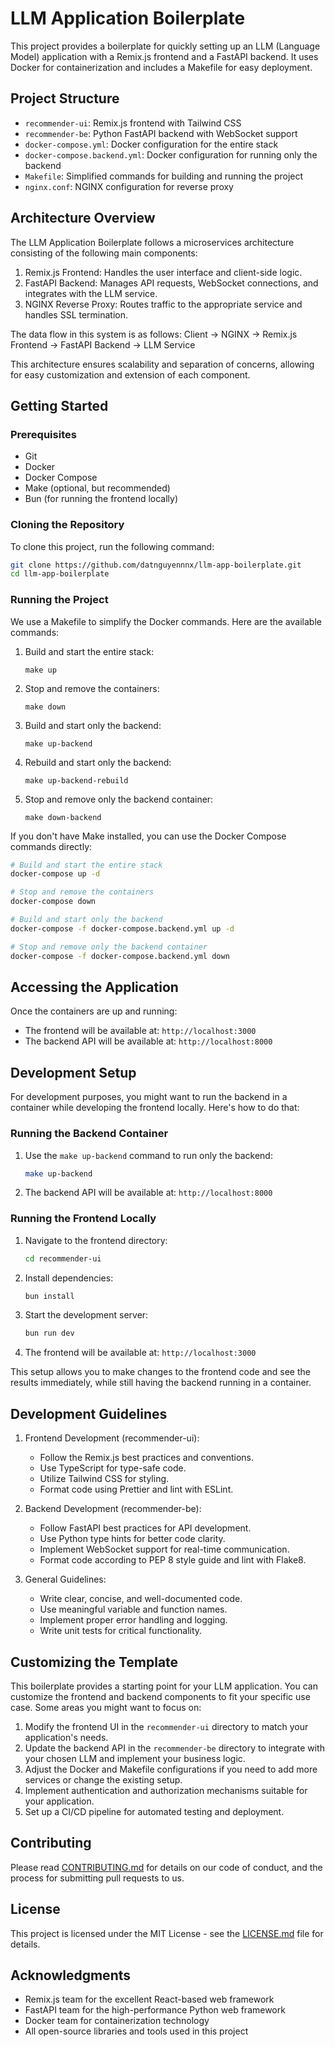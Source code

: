 # LLM Application Boilerplate

This project provides a boilerplate for quickly setting up an LLM (Language Model) application with a Remix.js frontend and a FastAPI backend. It uses Docker for containerization and includes a Makefile for easy deployment.

## Project Structure

-   `recommender-ui`: Remix.js frontend with Tailwind CSS
-   `recommender-be`: Python FastAPI backend with WebSocket support
-   `docker-compose.yml`: Docker configuration for the entire stack
-   `docker-compose.backend.yml`: Docker configuration for running only the backend
-   `Makefile`: Simplified commands for building and running the project
-   `nginx.conf`: NGINX configuration for reverse proxy

## Architecture Overview

The LLM Application Boilerplate follows a microservices architecture consisting of the following main components:

1. Remix.js Frontend: Handles the user interface and client-side logic.
2. FastAPI Backend: Manages API requests, WebSocket connections, and integrates with the LLM service.
3. NGINX Reverse Proxy: Routes traffic to the appropriate service and handles SSL termination.

The data flow in this system is as follows:
Client -> NGINX -> Remix.js Frontend -> FastAPI Backend -> LLM Service

This architecture ensures scalability and separation of concerns, allowing for easy customization and extension of each component.

## Getting Started

### Prerequisites

-   Git
-   Docker
-   Docker Compose
-   Make (optional, but recommended)
-   Bun (for running the frontend locally)

### Cloning the Repository

To clone this project, run the following command:

```bash
git clone https://github.com/datnguyennnx/llm-app-boilerplate.git
cd llm-app-boilerplate
```

### Running the Project

We use a Makefile to simplify the Docker commands. Here are the available commands:

1. Build and start the entire stack:

    ```
    make up
    ```

2. Stop and remove the containers:

    ```
    make down
    ```

3. Build and start only the backend:

    ```
    make up-backend
    ```

4. Rebuild and start only the backend:

    ```
    make up-backend-rebuild
    ```

5. Stop and remove only the backend container:

    ```
    make down-backend
    ```

If you don't have Make installed, you can use the Docker Compose commands directly:

```bash
# Build and start the entire stack
docker-compose up -d

# Stop and remove the containers
docker-compose down

# Build and start only the backend
docker-compose -f docker-compose.backend.yml up -d

# Stop and remove only the backend container
docker-compose -f docker-compose.backend.yml down
```

## Accessing the Application

Once the containers are up and running:

-   The frontend will be available at: `http://localhost:3000`
-   The backend API will be available at: `http://localhost:8000`

## Development Setup

For development purposes, you might want to run the backend in a container while developing the frontend locally. Here's how to do that:

### Running the Backend Container

1. Use the `make up-backend` command to run only the backend:

    ```bash
    make up-backend
    ```

2. The backend API will be available at: `http://localhost:8000`

### Running the Frontend Locally

1. Navigate to the frontend directory:

    ```bash
    cd recommender-ui
    ```

2. Install dependencies:

    ```bash
    bun install
    ```

3. Start the development server:

    ```bash
    bun run dev
    ```

4. The frontend will be available at: `http://localhost:3000`

This setup allows you to make changes to the frontend code and see the results immediately, while still having the backend running in a container.

## Development Guidelines

1. Frontend Development (recommender-ui):

    - Follow the Remix.js best practices and conventions.
    - Use TypeScript for type-safe code.
    - Utilize Tailwind CSS for styling.
    - Format code using Prettier and lint with ESLint.

2. Backend Development (recommender-be):

    - Follow FastAPI best practices for API development.
    - Use Python type hints for better code clarity.
    - Implement WebSocket support for real-time communication.
    - Format code according to PEP 8 style guide and lint with Flake8.

3. General Guidelines:
    - Write clear, concise, and well-documented code.
    - Use meaningful variable and function names.
    - Implement proper error handling and logging.
    - Write unit tests for critical functionality.

## Customizing the Template

This boilerplate provides a starting point for your LLM application. You can customize the frontend and backend components to fit your specific use case. Some areas you might want to focus on:

1. Modify the frontend UI in the `recommender-ui` directory to match your application's needs.
2. Update the backend API in the `recommender-be` directory to integrate with your chosen LLM and implement your business logic.
3. Adjust the Docker and Makefile configurations if you need to add more services or change the existing setup.
4. Implement authentication and authorization mechanisms suitable for your application.
5. Set up a CI/CD pipeline for automated testing and deployment.

## Contributing

Please read [CONTRIBUTING.md](CONTRIBUTING.md) for details on our code of conduct, and the process for submitting pull requests to us.

## License

This project is licensed under the MIT License - see the [LICENSE.md](LICENSE.md) file for details.

## Acknowledgments

-   Remix.js team for the excellent React-based web framework
-   FastAPI team for the high-performance Python web framework
-   Docker team for containerization technology
-   All open-source libraries and tools used in this project
